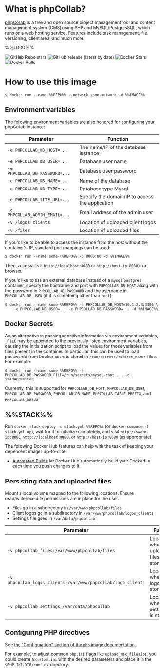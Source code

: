 # What is phpCollab?

[phpCollab](https:/phpcollab.com?utm_source=docker_hub&utm_medium=cpc&utm_campaign=docker_image) is a free and open source project management tool and content management system (CMS) using PHP and MySQL/PostgresSQL, which runs on a web hosting service. Features include task management, file versioning, client area, and much more.

%%LOGO%%

![GitHub Repo stars](https://img.shields.io/github/stars/phpcollab/phpcollab?color=2d609f&logo=github&style=for-the-badge&labelColor=6d6e71) ![GitHub release (latest by date)](https://img.shields.io/github/v/release/phpcollab/phpcollab?color=2d609f&logo=github&style=for-the-badge&labelColor=6d6e71) ![Docker Stars](https://img.shields.io/docker/stars/phpcollab/phpcollab?color=2d609f&logo=docker&logoColor=ffffff&style=for-the-badge&labelColor=6d6e71) ![Docker Pulls](https://img.shields.io/docker/pulls/phpcollab/phpcollab?color=2d609f&logo=docker&logoColor=ffffff&style=for-the-badge&labelColor=6d6e71)

# How to use this image

```console
$ docker run --name %%REPO%% --network some-network -d %%IMAGE%%
```

## Environment variables

The following environment variables are also honored for configuring your phpCollab instance:

| Parameter                      | Function                                        |
|--------------------------------|-------------------------------------------------|
| `-e PHPCOLLAB_DB_HOST=...`     | The name/IP of the database instance            |
| `-e PHPCOLLAB_DB_USER=...`     | Database user name                              |
| `-e PHPCOLLAB_DB_PASSWORD=...` | Database user password                          |
| `-e PHPCOLLAB_DB_NAME=...`     | Name of the database                            |
| `-e PHPCOLLAB_DB_TYPE=...`     | Database type Mysql                             |
| `-e PHPCOLLAB_SITE_URL=...`    | Specify the domain/IP to access the application |
| `-e PHPCOLLAB_ADMIN_EMAIL=...` | Email address of the admin user                 |
| `-v /logos_clients`            | Location of uploaded client logos               |
| `-v /files`                    | Location of uploaded files                      |

If you'd like to be able to access the instance from the host without the container's IP, standard port mappings can be used:

```console
$ docker run --name some-%%REPO%% -p 8080:80 -d %%IMAGE%%
```

Then, access it via `http://localhost:8080` or `http://host-ip:8080` in a browser.

If you'd like to use an external database instead of a `mysql`/`postgres` container, specify the hostname and port with `PHPCOLLAB_DB_HOST` along with the password in `PHPCOLLAB_DB_PASSWORD` and the username in `PHPCOLLAB_DB_USER` (if it is something other than `root`):

```console
$ docker run --name some-%%REPO%% -e PHPCOLLAB_DB_HOST=10.1.2.3:3306 \
    -e PHPCOLLAB_DB_USER=... -e PHPCOLLAB_DB_PASSWORD=... -d %%IMAGE%%
```

## Docker Secrets

As an alternative to passing sensitive information via environment variables, `_FILE` may be appended to the previously listed environment variables, causing the initialization script to load the values for those variables from files present in the container. In particular, this can be used to load passwords from Docker secrets stored in `/run/secrets/<secret_name>` files. For example:

```console
$ docker run --name some-%%REPO%% -e PHPCOLLAB_DB_PASSWORD_FILE=/run/secrets/mysql-root ... -d %%IMAGE%%:tag
```

Currently, this is supported for `PHPCOLLAB_DB_HOST`, `PHPCOLLAB_DB_USER`, `PHPCOLLAB_DB_PASSWORD`, `PHPCOLLAB_DB_NAME`, `PHPCOLLAB_TABLE_PREFIX`, and `PHPCOLLAB_DEBUG`<sup>1</sup>

## %%STACK%%

Run `docker stack deploy -c stack.yml %%REPO%%` (or `docker-compose -f stack.yml up`), wait for it to initialize completely, and visit `http://swarm-ip:8080`, `http://localhost:8080`, or `http://host-ip:8080` (as appropriate).

The following Docker Hub features can help with the task of keeping your dependent images up-to-date:

-	[Automated Builds](https://docs.docker.com/docker-hub/builds/) let Docker Hub automatically build your Dockerfile each time you push changes to it.

## Persisting data and uploaded files

Mount a local volume mapped to the following locations. Ensure read/write/execute permissions are in place for the user.

-	Files go in a subdirectory in `/var/www/phpcollab/files`
-	Client logos go in a subdirectory in `/var/www/phpcollab/logos_clients`
-	Settings file goes in `/var/data/phpcollab`

| Parameter                                                    | Function                                 |
|--------------------------------------------------------------|------------------------------------------|
| `-v phpcollab_files:/var/www/phpcollab/files`                | Location where uploaded files are stored |
| `-v phpcollab_logos_clients:/var/www/phpcollab/logo_clients` | Location where client logos are stored   |
| `-v phpcollab_settings:/var/data/phpcollab`                  | Location where settings.php is stored    |

## Configuring PHP directives

See [the "Configuration" section of the `php` image documentation](https://hub.docker.com/_/php/).

For example, to adjust common `php.ini` flags like `upload_max_filesize`, you could create a `custom.ini` with the desired parameters and place it in the `$PHP_INI_DIR/conf.d/` directory.

